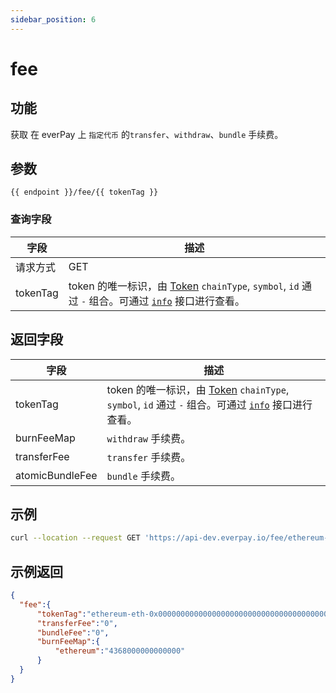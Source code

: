 ```yaml
---
sidebar_position: 6
---
```


# fee

## 功能
获取 在 everPay 上 `指定代币` 的`transfer`、`withdraw`、`bundle` 手续费。

## 参数
`{{ endpoint }}/fee/{{ tokenTag }}`

### 查询字段
|字段|描述|
|---|---|
|请求方式|GET|
|tokenTag| token 的唯一标识，由 [Token](./info#token-字段描述) `chainType`, `symbol`, `id` 通过 `-` 组合。可通过 [`info`](./info.md#示例返回) 接口进行查看。|


## 返回字段
|字段|描述|
|---|---|
|tokenTag|token 的唯一标识，由 [Token](./info#token-字段描述) `chainType`, `symbol`, `id` 通过 `-` 组合。可通过 [`info`](./info.md#示例返回) 接口进行查看。|
|burnFeeMap|`withdraw` 手续费。|
|transferFee| `transfer` 手续费。|
|atomicBundleFee| `bundle` 手续费。|

## 示例

```bash
curl --location --request GET 'https://api-dev.everpay.io/fee/ethereum-eth-0x0000000000000000000000000000000000000000'
```

## 示例返回
```json
{
  "fee":{
      "tokenTag":"ethereum-eth-0x0000000000000000000000000000000000000000",
      "transferFee":"0",
      "bundleFee":"0",
      "burnFeeMap":{
          "ethereum":"4368000000000000"
      }
  }
}
```